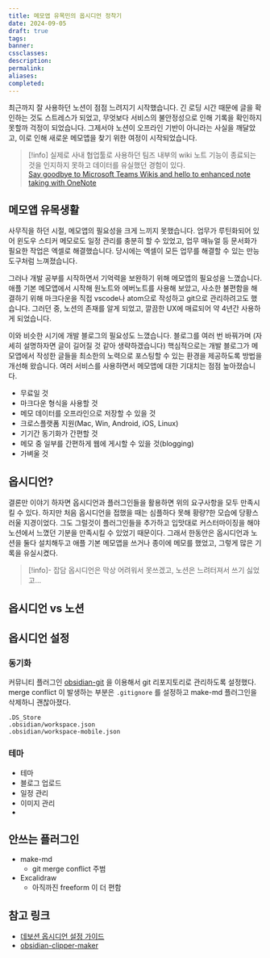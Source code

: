 ```yaml
---
title: 메모앱 유목민의 옵시디언 정착기
date: 2024-09-05
draft: true
tags:
banner:
cssclasses:
description:
permalink:
aliases:
completed:
---
```

최근까지 잘 사용하던 노션이 점점 느려지기 시작했습니다. 긴 로딩 시간 때문에 글을 확인하는 것도 스트레스가 되었고, 무엇보다 서비스의 불안정성으로 인해 기록을 확인하지 못할까 걱정이 되었습니다. 그제서야 노션이 오프라인 기반이 아니라는 사실을 깨달았고, 이로 인해 새로운 메모앱을 찾기 위한 여정이 시작되었습니다.  

> [!info]
> 실제로 사내 협업툴로 사용하던 팀즈 내부의 wiki 노트 기능이 종료되는 것을 인지하지 못하고 데이터를 유실했던 경험이 있다.  
> [Say goodbye to Microsoft Teams Wikis and hello to enhanced note taking with OneNote](https://teams.handsontek.net/2023/05/09/say-goodbye-microsoft-teams-wikis-hello-enhanced-note-taking-onenote/)

## 메모앱 유목생활
사무직을 하던 시절, 메모앱의 필요성을 크게 느끼지 못했습니다. 업무가 루틴화되어 있어 윈도우 스티커 메모로도 일정 관리를 충분히 할 수 있었고, 업무 매뉴얼 등 문서화가 필요한 작업은 엑셀로 해결했습니다. 당시에는 엑셀이 모든 업무를 해결할 수 있는 만능 도구처럼 느껴졌습니다.  

그러나 개발 공부를 시작하면서 기억력을 보완하기 위해 메모앱의 필요성을 느꼈습니다. 애플 기본 메모앱에서 시작해 원노트와 에버노트를 사용해 보았고, 사소한 불편함을 해결하기 위해 마크다운을 직접 vscode나 atom으로 작성하고 git으로 관리하려고도 했습니다. 그러던 중, 노션의 존재를 알게 되었고, 깔끔한 UX에 매료되어 약 4년간 사용하게 되었습니다.  

이와 비슷한 시기에 개발 블로그의 필요성도 느꼈습니다. 블로그를 여러 번 바꿔가며 (자세히 설명하자면 글이 길어질 것 같아 생략하겠습니다) 핵심적으로는 개발 블로그가 메모앱에서 작성한 글들을 최소한의 노력으로 포스팅할 수 있는 환경을 제공하도록 방법을 개선해 왔습니다. 여러 서비스를 사용하면서 메모앱에 대한 기대치는 점점 높아졌습니다.  

- 무료일 것
- 마크다운 형식을 사용할 것
- 메모 데이터를 오프라인으로 저장할 수 있을 것
- 크로스플랫폼 지원(Mac, Win, Android, iOS, Linux)
- 기기간 동기화가 간편할 것
- 메모 중 일부를 간편하게 웹에 게시할 수 있을 것(blogging)
- 가벼울 것

## 옵시디언?
결론만 이야기 하자면 옵시디언과 플러그인들을 활용하면 위의 요구사항을 모두 만족시킬 수 있다. 하지만 처음 옵시디언을 접했을 때는 심플하다 못해 황량?한 모습에 당황스러울 지경이었다. 그도 그럴것이 플러그인들을 추가하고 입맛대로 커스터마이징을 해야 노션에서 느꼈던 기분을 만족시킬 수 있었기 때문이다. 그래서 한동안은 옵시디언과 노션을 둘다 설치해두고 애플 기본 메모앱을 쓰거나 종이에 메모를 했었고, 그렇게 많은 기록을 유실시켰다.  

> [!info]- 잡담
> 옵시디언은 막상 어려워서 못쓰겠고, 노션은 느려터져서 쓰기 싫었고...

## 옵시디언 vs 노션


## 옵시디언 설정
### 동기화
커뮤니티 플러그인 [obsidian-git](obsidian://show-plugin?id=obsidian-git) 을 이용해서 git 리포지토리로 관리하도록 설정했다. merge conflict 이 발생하는 부분은 `.gitignore` 를 설정하고 make-md 플러그인을 삭제하니 괜찮아졌다.

```
.DS_Store
.obsidian/workspace.json
.obsidian/workspace-mobile.json
```

### 테마


- 테마
- 블로그 업로드
- 일정 관리
- 이미지 관리
- 


## 안쓰는 플러그인
- make-md
	- git merge conflict 주범
- Excalidraw
	- 아직까진 freeform 이 더 편함

## 참고 링크
- [데보션 옵시디언 설정 가이드](https://devocean.sk.com/search/techBoardDetail.do?ID=165849)
- [obsidian-clipper-maker](https://obsidian-clipper-maker.ganesshkumar.com/)